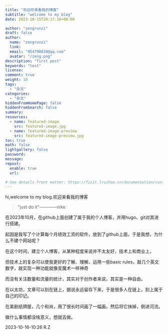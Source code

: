 ```yaml
---
title: "欢迎你来看我的博客"
subtitle: "welcome to my blog"
date: 2023-10-15T20:17:18+08:00

author: "zengrunzi"
draft: false
author: 
  name: "zengrunzi"
  link: 
  email: "954790830@qq.com"
  avatar: "/zeng.png"
description: "first post"
keywords: "test"
license:
comment: true
weight: 10
tags:
  - "杂文"
categories:
  - "杂文"
hiddenFromHomePage: false
hiddenFromSearch: false
summary:
resources:
  - name: featured-image
    src: featured-image.jpg
  - name: featured-image-preview
    src: featured-image-preview.jpg
toc: true
math: false
lightgallery: false
password:
message:
repost:
  enable: true
  url:

# See details front matter: https://fixit.lruihao.cn/documentation/content-management/introduction/#front-matter
---
```

hi,welcome to my blog.欢迎来看我的博客

<!--more-->
> "just do it"————nike

在2023年10月，在github上面创建了属于我的个人博客，并用hugo、git对其进行搭建。

起因是我写了个计算每个月绩效工资的软件，放到了github上面，于是我想，为什么不建个网站呢？

在这个时间，建立个人博客，从某种程度来说并不太友好，技术上和商业上，  

但技术上的复杂可以使我更好的了解、理解、运用一些basic rules，敲几个英文数字，就实现一种功能就像变魔术一样神奇  

而没有关注数量和流量的统计，其实对于创作者来说，其实是一种自由。

在以太坊，文章可以刻在链上，据说永远留存下来，于是很多人在链上，刻上属于自己的印记。  

在美剧纸牌屋，几个和尚，用了很长时间画了一幅画，然后将它抹掉，倒进河流。

做什么事情都没啥意义，想就去做。


2023-10-16-10:26 R.Z
